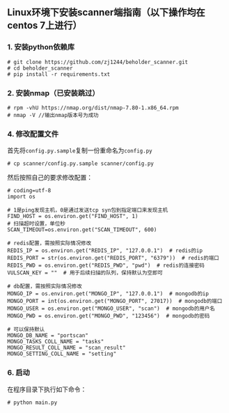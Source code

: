 ## Linux环境下安装scanner端指南（以下操作均在centos 7上进行）


### 1. 安装python依赖库

```
# git clone https://github.com/zj1244/beholder_scanner.git
# cd beholder_scanner
# pip install -r requirements.txt
```

### 2. 安装nmap（已安装跳过）

```
# rpm -vhU https://nmap.org/dist/nmap-7.80-1.x86_64.rpm
# nmap -V //输出nmap版本号为成功
```



### 4. 修改配置文件

首先将`config.py.sample`复制一份重命名为`config.py`
```
# cp scanner/config.py.sample scanner/config.py

```

然后按照自己的要求修改配置：

```
# coding=utf-8
import os

# 1是ping发现主机，0是通过发送tcp syn包到指定端口来发现主机
FIND_HOST = os.environ.get("FIND_HOST", 1)
# 扫描超时设置，单位秒
SCAN_TIMEOUT=os.environ.get("SCAN_TIMEOUT", 600)

# redis配置，需按照实际情况修改
REDIS_IP = os.environ.get("REDIS_IP", "127.0.0.1")  # redis的ip
REDIS_PORT = str(os.environ.get("REDIS_PORT", "6379"))  # redis的端口
REDIS_PWD = os.environ.get("REDIS_PWD", "pwd")  # redis的连接密码
VULSCAN_KEY = ""  # 用于后续扫描的队列，保持默认为空即可

# db配置，需按照实际情况修改
MONGO_IP = os.environ.get("MONGO_IP", "127.0.0.1")  # mongodb的ip
MONGO_PORT = int(os.environ.get("MONGO_PORT", 27017))  # mongodb的端口
MONGO_USER = os.environ.get("MONGO_USER", "scan")  # mongodb的用户名
MONGO_PWD = os.environ.get("MONGO_PWD", "123456")  # mongodb的密码

# 可以保持默认
MONGO_DB_NAME = "portscan"
MONGO_TASKS_COLL_NAME = "tasks"
MONGO_RESULT_COLL_NAME = "scan_result"
MONGO_SETTING_COLL_NAME = "setting"
```

### 6. 启动

在程序目录下执行如下命令：

```
# python main.py
```

